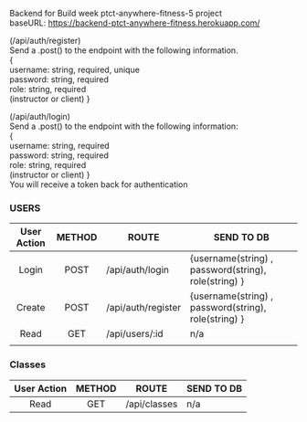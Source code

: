 Backend for Build week ptct-anywhere-fitness-5 project <br/>
baseURL: https://backend-ptct-anywhere-fitness.herokuapp.com/

(/api/auth/register)<br/>
Send a .post() to the endpoint with the following information.<br/>
{<br/>
username: string, required, unique<br/>
password: string, required<br/>
role: string, required<br/> (instructor or client)
}<br/>

(/api/auth/login)<br/>
Send a .post() to the endpoint with the following information:<br/>
{<br/>
username: string, required<br/>
password: string, required<br/>
role: string, required<br/> (instructor or client)
}<br/>
You will receive a token back for authentication<br/>

### USERS

| User Action | METHOD | ROUTE              | SEND TO DB                                           |
| :---------: | :----: | ------------------ | ---------------------------------------------------- |
|    Login    |  POST  | /api/auth/login    | {username(string) , password(string), role(string) } |
|   Create    |  POST  | /api/auth/register | {username(string) , password(string), role(string) } |
|    Read     |  GET   | /api/users/:id     | n/a                                                  |
|             |

### Classes

| User Action | METHOD | ROUTE        | SEND TO DB |
| :---------: | :----: | ------------ | ---------- |
|    Read     |  GET   | /api/classes | n/a        |

